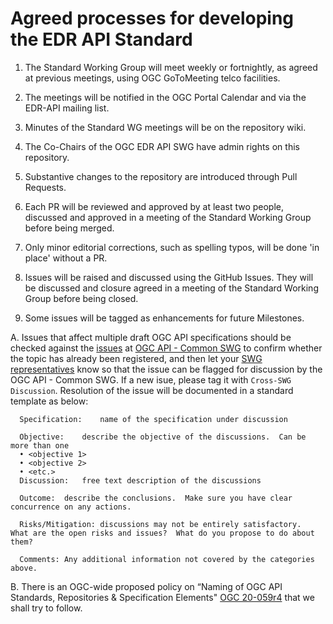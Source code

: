 # Agreed processes for developing the EDR API Standard

1. The Standard Working Group will meet weekly or fortnightly, as agreed at previous meetings, using OGC GoToMeeting telco facilities.

2. The meetings will be notified in the OGC Portal Calendar and via the EDR-API mailing list.

3. Minutes of the Standard WG meetings will be on the repository wiki.

4. The Co-Chairs of the OGC EDR API SWG have admin rights on this repository.

5. Substantive changes to the repository are introduced through Pull Requests.

6. Each PR will be reviewed and approved by at least two people, discussed and approved in a meeting of the Standard Working Group before being merged.

7. Only minor editorial corrections, such as spelling typos, will be done 'in place' without a PR.

8. Issues will be raised and discussed using the GitHub Issues. They will be discussed and closure agreed in a meeting of the Standard Working Group before being closed.

9. Some issues will be tagged as enhancements for future Milestones.

A. Issues that affect multiple draft OGC API specifications should be checked against the [issues](https://github.com/orgs/opengeospatial/projects/4) at [OGC API - Common SWG](https://github.com/opengeospatial/oapi_common) to confirm whether the topic has already been registered, and then let your [SWG representatives](https://github.com/opengeospatial/oapi_common/wiki/Cross-SWG-Coordination-Representatives) know so that the issue can be flagged for discussion by the OGC API - Common SWG. If a new isue, please tag it with `Cross-SWG Discussion`. Resolution of the issue will be documented in a standard template as below:
 
      Specification:	name of the specification under discussion

      Objective:	describe the objective of the discussions.  Can be more than one
      •	<objective 1>
      •	<objective 2>
      •	<etc.>
      Discussion:	free text description of the discussions

      Outcome:	describe the conclusions.  Make sure you have clear concurrence on any actions.

      Risks/Mitigation:	discussions may not be entirely satisfactory.  What are the open risks and issues?  What do you propose to do about them?

      Comments:	Any additional information not covered by the categories above.

B. There is an OGC-wide proposed policy on “Naming of OGC API Standards, Repositories & Specification Elements" [OGC 20-059r4](https://portal.ogc.org/files/?artifact_id=94196&version=1) that we shall try to follow.
